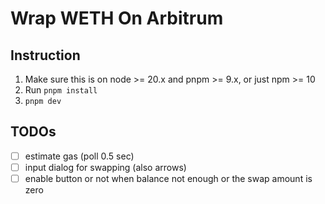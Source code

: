 # Wrap WETH On Arbitrum

## Instruction
1. Make sure this is on node >= 20.x and pnpm >= 9.x, or just npm >= 10
2. Run `pnpm install`
3. `pnpm dev`

## TODOs
- [ ] estimate gas (poll 0.5 sec)
- [ ] input dialog for swapping (also arrows)
- [ ] enable button or not when balance not enough or the swap amount is zero
